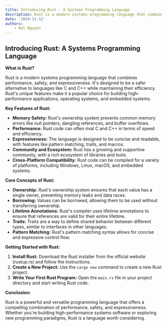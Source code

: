 ```yaml
---
title: Introducing Rust - A Systems Programming Language
description: Rust is a modern systems programming language that combines performance, safety, and expressiveness. It's designed to be a safer alternative to languages like C and C++ while maintaining their efficiency. Rust's unique features make it a popular choice for building high-performance applications, operating systems, and embedded systems.
date: '2024-11-12'
authors:
    - Hal Nguyen
---
```


## Introducing Rust: A Systems Programming Language

**What is Rust?**

Rust is a modern systems programming language that combines performance, safety, and expressiveness. It's designed to be a safer alternative to languages like C and C++ while maintaining their efficiency. Rust's unique features make it a popular choice for building high-performance applications, operating systems, and embedded systems.

**Key Features of Rust:**

* **Memory Safety:** Rust's ownership system prevents common memory errors like null pointers, dangling references, and buffer overflows.
* **Performance:** Rust code can often rival C and C++ in terms of speed and efficiency.
* **Expressiveness:** The language is designed to be concise and readable, with features like pattern matching, traits, and macros.
* **Community and Ecosystem:** Rust has a growing and supportive community, with a rich ecosystem of libraries and tools.
* **Cross-Platform Compatibility:** Rust code can be compiled for a variety of platforms, including Windows, Linux, macOS, and embedded systems.

**Core Concepts of Rust:**

* **Ownership:** Rust's ownership system ensures that each value has a single owner, preventing memory leaks and data races.
* **Borrowing:** Values can be borrowed, allowing them to be used without transferring ownership.
* **Lifetime Annotations:** Rust's compiler uses lifetime annotations to ensure that references are valid for their entire lifetime.
* **Traits:** Traits are a way to define shared behavior between different types, similar to interfaces in other languages.
* **Pattern Matching:** Rust's pattern matching syntax allows for concise and expressive control flow.

**Getting Started with Rust:**

1. **Install Rust:** Download the Rust installer from the official website (rustup.rs) and follow the instructions.
2. **Create a New Project:** Use the `cargo new` command to create a new Rust project.
3. **Write Your First Rust Program:** Open the `main.rs` file in your project directory and start writing Rust code.

**Conclusion:**

Rust is a powerful and versatile programming language that offers a compelling combination of performance, safety, and expressiveness. Whether you're building high-performance systems software or exploring new programming paradigms, Rust is a language worth considering.
